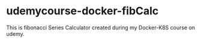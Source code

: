 # udemycourse-docker-fibCalc
This is fibonacci Series Calculator created during my Docker-K8S course on udemy.
